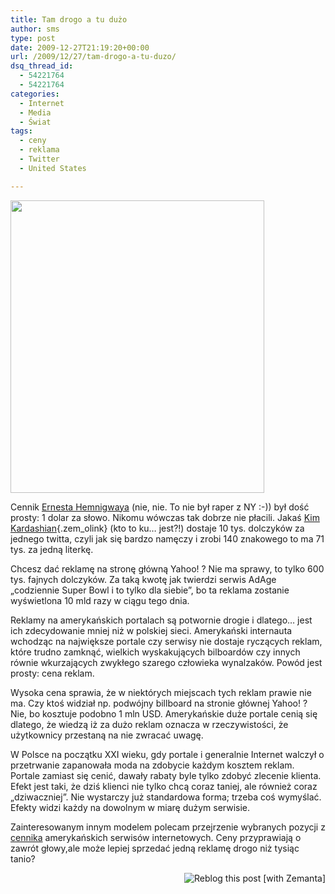 ```yaml
---
title: Tam drogo a tu dużo
author: sms
type: post
date: 2009-12-27T21:19:20+00:00
url: /2009/12/27/tam-drogo-a-tu-duzo/
dsq_thread_id:
  - 54221764
  - 54221764
categories:
  - Internet
  - Media
  - Świat
tags:
  - ceny
  - reklama
  - Twitter
  - United States

---
```

[<img class="alignnone" src="http://pliki.strefa.pl/Jing/online-ad-rates.png" alt="" width="406" height="468" />][1]

Cennik <a href="http://pl.wikipedia.org/wiki/Ernest_Hemingway" target="_blank">Ernesta Hemnigwaya</a> (nie, nie. To nie był raper z NY :-)) był dość prosty: 1 dolar za słowo. Nikomu wówczas tak dobrze nie płacili. Jakaś [Kim Kardashian][2]{.zem_olink} (kto to ku&#8230; jest?!) dostaje 10 tys. dolczyków za jednego twitta, czyli jak się bardzo namęczy i zrobi 140 znakowego to ma 71 tys. za jedną literkę.

<!--more-->

Chcesz dać reklamę na stronę główną Yahoo! ? Nie ma sprawy, to tylko 600 tys. fajnych dolczyków. Za taką kwotę jak twierdzi serwis AdAge &#8222;codziennie Super Bowl i to tylko dla siebie&#8221;, bo ta reklama zostanie wyświetlona 10 mld razy w ciągu tego dnia.

Reklamy na amerykańskich portalach są potwornie drogie i dlatego&#8230; jest ich zdecydowanie mniej niż w polskiej sieci. Amerykański internauta wchodząc na największe portale czy serwisy nie dostaje ryczących reklam, które trudno zamknąć, wielkich wyskakujących bilboardów czy innych równie wkurzających zwykłego szarego człowieka wynalzaków. Powód jest prosty: cena reklam.

Wysoka cena sprawia, że w niektórych miejscach tych reklam prawie nie ma. Czy ktoś widział np. podwójny billboard na stronie głównej Yahoo! ? Nie, bo kosztuje podobno 1 mln USD. Amerykańskie duże portale cenią się dlatego, że wiedzą iż za dużo reklam oznacza w rzeczywistości, że użytkownicy przestaną na nie zwracać uwagę.

W Polsce na początku XXI wieku, gdy portale i generalnie Internet walczył o przetrwanie zapanowała moda na zdobycie każdym kosztem reklam. Portale zamiast się cenić, dawały rabaty byle tylko zdobyć zlecenie klienta. Efekt jest taki, że dziś klienci nie tylko chcą coraz taniej, ale również coraz &#8222;dziwaczniej&#8221;. Nie wystarczy już standardowa forma; trzeba coś wymyślać. Efekty widzi każdy na dowolnym w miarę dużym serwisie.

Zainteresowanym innym modelem polecam przejrzenie wybranych pozycji z <a href="http://adage.com/digital/article?article_id=141153" target="_blank">cennika</a> amerykańskich serwisów internetowych. Ceny przyprawiają o zawrót głowy,ale może lepiej sprzedać jedną reklamę drogo niż tysiąc tanio?

<div class="zemanta-pixie" style="margin-top: 10px; height: 15px;">
  <a class="zemanta-pixie-a" title="Reblog this post [with Zemanta]" href="http://reblog.zemanta.com/zemified/3368e9c0-45c1-44d4-8ea5-fc941a986acf/"><img class="zemanta-pixie-img" style="border: medium none; float: right;" src="http://img.zemanta.com/reblog_e.png?x-id=3368e9c0-45c1-44d4-8ea5-fc941a986acf" alt="Reblog this post [with Zemanta]" /></a><span class="zem-script more-related pretty-attribution"></span>
</div>

 [1]: http://adage.com/digital/article?article_id=141153
 [2]: http://commons.wikipedia.org/wiki/Image:Kim_Kardashian_LF.JPG "TV Personality Kim Kardashian at the Style Your Slim fashion show"